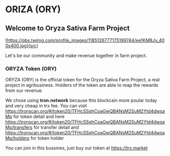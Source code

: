 # ORIZA (ORY)

## Welcome to Oryza Sativa Farm Project

[https://pbs.twimg.com/profile_images/1185126777175199744/ee1KM8Jy_400x400.jpg](src)

Let's be our community and make revenue together in farm project.

### ORYZA Token (ORY)

ORYZA (ORY) is the official token for the Oryza Sativa Farm Project, a real project in agribusiness. Holders of the token are able to reap the rewards from our revenue.

We chose using **tron.network** because this blockcain more poular today and very cheap in trx fee.
You can visit https://tronscan.org/#/token20/TFHcSSqhCoaGwQBANsM2SuM2Ytd4dwsaMp for token detail and
here https://tronscan.org/#/token20/TFHcSSqhCoaGwQBANsM2SuM2Ytd4dwsaMp/transfers for transfer detail
and https://tronscan.org/#/token20/TFHcSSqhCoaGwQBANsM2SuM2Ytd4dwsaMp/holders for token holder

You can join in this bussines, just buy our token at https://trx.market

